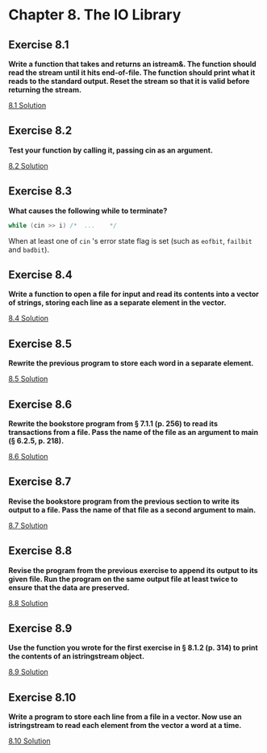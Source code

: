 # Chapter 8. The IO Library

## Exercise 8.1

**Write a function that takes and returns an istream&. The function should read the stream until it hits end-of-file. The function should print what it reads to the standard output. Reset the stream so that it is valid before returning the stream.**

[8.1 Solution](https://github.com/Yunxiang-Li/Cpp_Primer/blob/master/Chapter%208.%20The%20IO%20Library/Codes/8.1%20Solution.cpp)

## Exercise 8.2

**Test your function by calling it, passing cin as an argument.**

[8.2 Solution](https://github.com/Yunxiang-Li/Cpp_Primer/blob/master/Chapter%208.%20The%20IO%20Library/Codes/8.2%20Solution.cpp)

## Exercise 8.3

**What causes the following while to terminate?**

```cpp
while (cin >> i) /*  ...    */
```

When at least one of `cin` 's error state flag is set (such as `eofbit`, `failbit` and `badbit`).

## Exercise 8.4

**Write a function to open a file for input and read its contents into a vector of strings, storing each line as a separate element in the vector.**

[8.4 Solution](https://github.com/Yunxiang-Li/Cpp_Primer/blob/master/Chapter%208.%20The%20IO%20Library/Codes/8.4%20Solution.cpp)

## Exercise 8.5

**Rewrite the previous program to store each word in a separate element.**

[8.5 Solution](https://github.com/Yunxiang-Li/Cpp_Primer/blob/master/Chapter%208.%20The%20IO%20Library/Codes/8.5%20Solution.cpp)

## Exercise 8.6

**Rewrite the bookstore program from § 7.1.1 (p. 256) to read its transactions from a file. Pass the name of the file as an argument to main (§ 6.2.5, p. 218).**

[8.6 Solution](https://github.com/Yunxiang-Li/Cpp_Primer/blob/master/Chapter%208.%20The%20IO%20Library/Codes/8.6%20Solution.cpp)

## Exercise 8.7

**Revise the bookstore program from the previous section to write its output to a file. Pass the name of that file as a second argument to main.**

[8.7 Solution](https://github.com/Yunxiang-Li/Cpp_Primer/blob/master/Chapter%208.%20The%20IO%20Library/Codes/8.7%20Solution.cpp)

## Exercise 8.8

**Revise the program from the previous exercise to append its output to its given file. Run the program on the same output file at least twice to ensure that the data are preserved.**

[8.8 Solution](https://github.com/Yunxiang-Li/Cpp_Primer/blob/master/Chapter%208.%20The%20IO%20Library/Codes/8.8%20Solution.cpp)

## Exercise 8.9

**Use the function you wrote for the first exercise in § 8.1.2 (p. 314) to print the contents of an istringstream object.**

[8.9 Solution](https://github.com/Yunxiang-Li/Cpp_Primer/blob/master/Chapter%208.%20The%20IO%20Library/Codes/8.9%20Solution.cpp)

## Exercise 8.10

**Write a program to store each line from a file in a vector<string>. Now use an istringstream to read each element from the vector a word at a time.**

[8.10 Solution](https://github.com/Yunxiang-Li/Cpp_Primer/blob/master/Chapter%208.%20The%20IO%20Library/Codes/8.10%20Solution.cpp)
